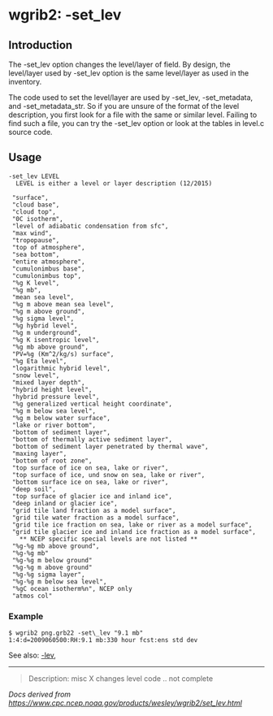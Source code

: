 # wgrib2: -set_lev

## Introduction

The -set_lev option changes the level/layer
of field. By design, the level/layer used by
-set_lev option is the same level/layer as used
in the inventory.

The code used to set the level/layer are used by
-set_lev,
-set_metadata, and
-set_metadata_str. So if you are unsure of the format
of the level description, you first look for a file with the same or similar level.
Failing to find such a file, you can try the
-set_lev option or look at the tables in level.c source code.

## Usage

```
-set_lev LEVEL
  LEVEL is either a level or layer description (12/2015)

 "surface",
 "cloud base",
 "cloud top",
 "0C isotherm",
 "level of adiabatic condensation from sfc",
 "max wind",
 "tropopause",
 "top of atmosphere",
 "sea bottom",
 "entire atmosphere",
 "cumulonimbus base",
 "cumulonimbus top",
 "%g K level",
 "%g mb",
 "mean sea level",
 "%g m above mean sea level",
 "%g m above ground",
 "%g sigma level",
 "%g hybrid level",
 "%g m underground",
 "%g K isentropic level",
 "%g mb above ground",
 "PV=%g (Km^2/kg/s) surface",
 "%g Eta level",
 "logarithmic hybrid level",
 "snow level",
 "mixed layer depth",
 "hybrid height level",
 "hybrid pressure level",
 "%g generalized vertical height coordinate",
 "%g m below sea level",
 "%g m below water surface",
 "lake or river bottom",
 "bottom of sediment layer",
 "bottom of thermally active sediment layer",
 "bottom of sediment layer penetrated by thermal wave",
 "maxing layer",
 "bottom of root zone",
 "top surface of ice on sea, lake or river",
 "top surface of ice, und snow on sea, lake or river",
 "bottom surface ice on sea, lake or river",
 "deep soil",
 "top surface of glacier ice and inland ice",
 "deep inland or glacier ice",
 "grid tile land fraction as a model surface",
 "grid tile water fraction as a model surface",
 "grid tile ice fraction on sea, lake or river as a model surface",
 "grid tile glacier ice and inland ice fraction as a model surface",
   ** NCEP specific special levels are not listed **
 "%g-%g mb above ground",
 "%g-%g mb"
 "%g-%g m below ground"
 "%g-%g m above ground"
 "%g-%g sigma layer",
 "%g-%g m below sea level",
 "%gC ocean isotherm%n", NCEP only
 "atmos col"
```

### Example

```
$ wgrib2 png.grb22 -set\_lev "9.1 mb"
1:4:d=2009060500:RH:9.1 mb:330 hour fcst:ens std dev
```

See also:
[-lev](lev.md),

---

> Description: misc X changes level code .. not complete

_Docs derived from <https://www.cpc.ncep.noaa.gov/products/wesley/wgrib2/set_lev.html>_
